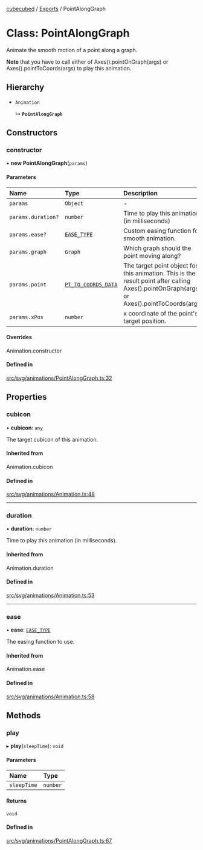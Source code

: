 [cubecubed](/reference/README.md) / [Exports](/reference/modules.md) / PointAlongGraph

# Class: PointAlongGraph

Animate the smooth motion of a point along a graph.

**Note** that you have to call either of Axes().pointOnGraph(args) or Axes().pointToCoords(args) to play this animation.

## Hierarchy

- `Animation`

  ↳ **`PointAlongGraph`**

## Constructors

### constructor

• **new PointAlongGraph**(`params`)

#### Parameters

| Name | Type | Description |
| :------ | :------ | :------ |
| `params` | `Object` | - |
| `params.duration?` | `number` | Time to play this animation. (in milliseconds) |
| `params.ease?` | [`EASE_TYPE`](/reference/types/EASE_TYPE.md) | Custom easing function for smooth animation. |
| `params.graph` | `Graph` | Which graph should the point moving along? |
| `params.point` | [`PT_TO_COORDS_DATA`](/reference/types/PT_TO_COORDS_DATA.md) | The target point object for this animation.  This is the result point after calling Axes().pointOnGraph(args) or Axes().pointToCoords(args). |
| `params.xPos` | `number` | x coordinate of the point's target position. |

#### Overrides

Animation.constructor

#### Defined in

[src/svg/animations/PointAlongGraph.ts:32](https://github.com/imaphatduc/cubecubed/blob/1d9e38f/src/svg/animations/PointAlongGraph.ts#L32)

## Properties

### cubicon

• **cubicon**: `any`

The target cubicon of this animation.

#### Inherited from

Animation.cubicon

#### Defined in

[src/svg/animations/Animation.ts:48](https://github.com/imaphatduc/cubecubed/blob/1d9e38f/src/svg/animations/Animation.ts#L48)

___

### duration

• **duration**: `number`

Time to play this animation (in milliseconds).

#### Inherited from

Animation.duration

#### Defined in

[src/svg/animations/Animation.ts:53](https://github.com/imaphatduc/cubecubed/blob/1d9e38f/src/svg/animations/Animation.ts#L53)

___

### ease

• **ease**: [`EASE_TYPE`](/reference/types/EASE_TYPE.md)

The easing function to use.

#### Inherited from

Animation.ease

#### Defined in

[src/svg/animations/Animation.ts:58](https://github.com/imaphatduc/cubecubed/blob/1d9e38f/src/svg/animations/Animation.ts#L58)

## Methods

### play

▸ **play**(`sleepTime`): `void`

#### Parameters

| Name | Type |
| :------ | :------ |
| `sleepTime` | `number` |

#### Returns

`void`

#### Defined in

[src/svg/animations/PointAlongGraph.ts:67](https://github.com/imaphatduc/cubecubed/blob/1d9e38f/src/svg/animations/PointAlongGraph.ts#L67)

